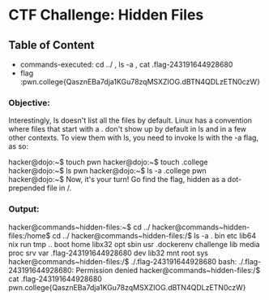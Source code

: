 # CTF Challenge: Hidden Files

## Table of Content

- commands-executed: cd ../ , ls -a , cat .flag-243191644928680
- flag :pwn.college{QasznEBa7dja1KGu78zqMSXZIOG.dBTN4QDLzETN0czW}



### Objective:

Interestingly, ls doesn't list all the files by default. Linux has a convention where files that start with a . don't show up by default in ls and in a few other contexts. To view them with ls, you need to invoke ls with the -a flag, as so:

hacker@dojo:~$ touch pwn
hacker@dojo:~$ touch .college
hacker@dojo:~$ ls
pwn
hacker@dojo:~$ ls -a
.college	pwn
hacker@dojo:~$
Now, it's your turn! Go find the flag, hidden as a dot-prepended file in /.

### Output:
hacker@commands~hidden-files:~$ cd ../
hacker@commands~hidden-files:/home$ cd ../
hacker@commands~hidden-files:/$ ls -a
.                      bin        etc    lib64   nix   run   tmp
..                     boot       home   libx32  opt   sbin  usr
.dockerenv             challenge  lib    media   proc  srv   var
.flag-243191644928680  dev        lib32  mnt     root  sys
hacker@commands~hidden-files:/$ ./.flag-243191644928680
bash: ./.flag-243191644928680: Permission denied
hacker@commands~hidden-files:/$ cat .flag-243191644928680
pwn.college{QasznEBa7dja1KGu78zqMSXZIOG.dBTN4QDLzETN0czW}


